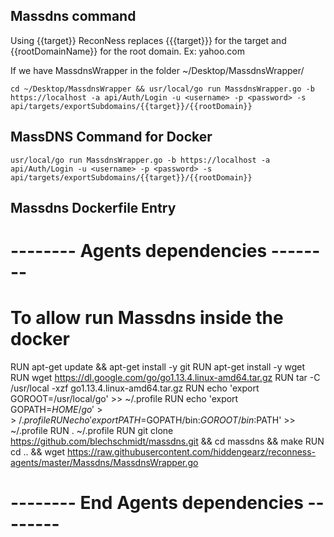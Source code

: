 ## Massdns command

Using {{target}} ReconNess replaces {{{target}}} for the target and {{rootDomainName}} for the root domain. Ex: yahoo.com

If we have MassdnsWrapper in the folder ~/Desktop/MassdnsWrapper/

```
cd ~/Desktop/MassdnsWrapper && usr/local/go run MassdnsWrapper.go -b https://localhost -a api/Auth/Login -u <username> -p <password> -s api/targets/exportSubdomains/{{target}}/{{rootDomain}}
```

## MassDNS Command for Docker

```
usr/local/go run MassdnsWrapper.go -b https://localhost -a api/Auth/Login -u <username> -p <password> -s api/targets/exportSubdomains/{{target}}/{{rootDomain}}
```

## Massdns Dockerfile Entry

# -------- Agents dependencies -------- 

# To allow run Massdns inside the docker

RUN apt-get update && apt-get install -y git
RUN apt-get install -y wget
RUN wget https://dl.google.com/go/go1.13.4.linux-amd64.tar.gz
RUN tar -C /usr/local -xzf go1.13.4.linux-amd64.tar.gz
RUN echo 'export GOROOT=/usr/local/go' >> ~/.profile
RUN echo 'export GOPATH=$HOME/go'	>> ~/.profile
RUN echo 'export PATH=$GOPATH/bin:$GOROOT/bin:$PATH' >> ~/.profile
RUN . ~/.profile
RUN git clone https://github.com/blechschmidt/massdns.git && cd massdns && make
RUN cd .. && wget https://raw.githubusercontent.com/hiddengearz/reconness-agents/master/Massdns/MassdnsWrapper.go

# -------- End Agents dependencies -------- 
```
